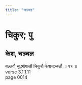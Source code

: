 ```yaml
---
title: "चञ्चल"
---
```


# चिकुर; पु
## केश, चञ्चल
बल्लवौ सूदगोपालौ चिकुरौ केशचञ्चलौ ॥ ११ ॥<br />verse 3.1.1.11<br />page 0014

